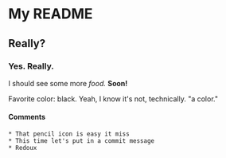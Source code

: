 # My README
## Really?
### Yes.  Really.

I should see some more *food.*  **Soon!**

Favorite color: black.  Yeah, I know it's not, technically. "a color."

#### Comments ####

    * That pencil icon is easy it miss
    * This time let's put in a commit message
    * Redoux
    
